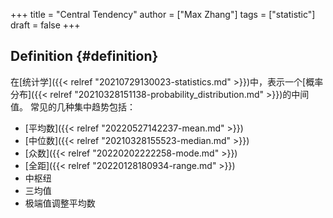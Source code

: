 +++
title = "Central Tendency"
author = ["Max Zhang"]
tags = ["statistic"]
draft = false
+++

## Definition {#definition}

在[统计学]({{< relref "20210729130023-statistics.md" >}})中，表示一个[概率分布]({{< relref "20210328151138-probability_distribution.md" >}})的中间值。
常见的几种集中趋势包括：

-   [平均数]({{< relref "20220527142237-mean.md" >}})
-   [中位数]({{< relref "20210328155523-median.md" >}})
-   [众数]({{< relref "20220202222258-mode.md" >}})
-   [全距]({{< relref "20220128180934-range.md" >}})
-   中枢纽
-   三均值
-   极端值调整平均数
